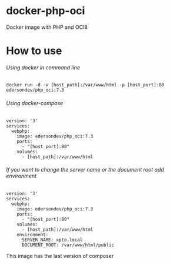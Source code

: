 # docker-php-oci
Docker image with PHP and OCI8

# How to use
###### Using docker in command line
```
docker run -d -v [host_path]:/var/www/html -p [host_port]:80 edersondev/php_oci:7.3
```

###### Using docker-compose
```
version: '3'
services:
  webphp:
    image: edersondev/php_oci:7.3
    ports:
      - "[host_port]:80"
    volumes:
      - [host_path]:/var/www/html

```

###### If you want to change the server name or the document root add environment
```
version: '3'
services:
  webphp:
    image: edersondev/php_oci:7.3
    ports:
      - "[host_port]:80"
    volumes:
      - [host_path]:/var/www/html
    environment:
      SERVER_NAME: xpto.local
      DOCUMENT_ROOT: /var/www/html/public
```

This image has the last version of composer